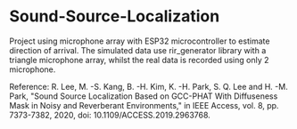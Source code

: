 # Sound-Source-Localization
Project using microphone array with ESP32 microcontroller to estimate direction of arrival. The simulated data use rir_generator library with a triangle microphone array, whilst the real data is recorded using only 2 microphone.

Reference: R. Lee, M. -S. Kang, B. -H. Kim, K. -H. Park, S. Q. Lee and H. -M. Park, "Sound Source Localization Based on GCC-PHAT With Diffuseness Mask in Noisy and Reverberant Environments," in IEEE Access, vol. 8, pp. 7373-7382, 2020, doi: 10.1109/ACCESS.2019.2963768.




